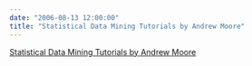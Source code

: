 ```yaml
---
date: "2006-08-13 12:00:00"
title: "Statistical Data Mining Tutorials by Andrew Moore"
---
```


[Statistical Data Mining Tutorials by Andrew Moore](/lemire/blog/2006/08-13-statistical-data-mining-tutorials-by-andrew-moore)

